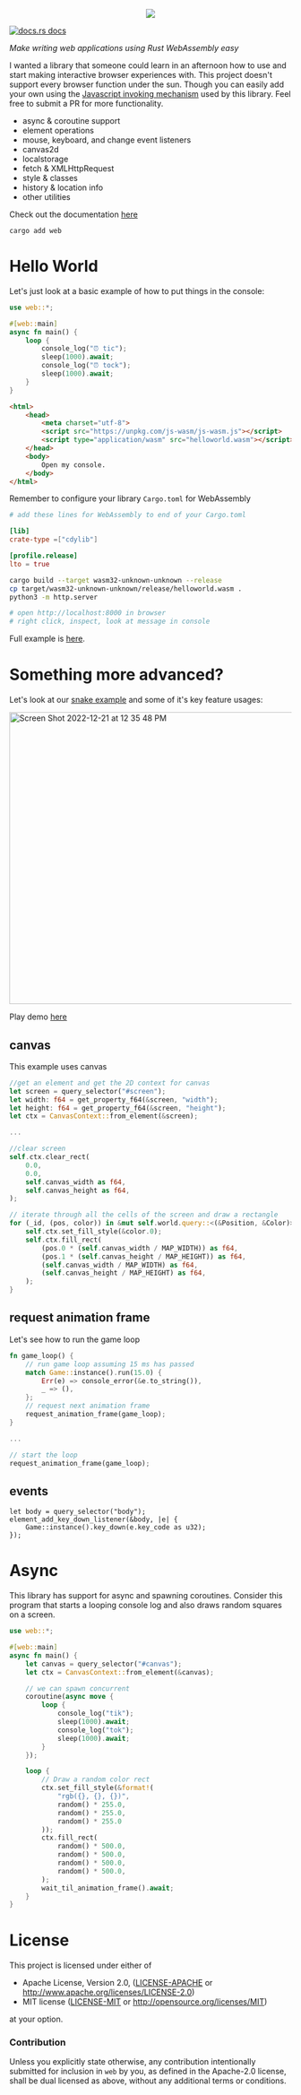 <p align="center">
<img src="https://user-images.githubusercontent.com/294042/208995865-88502572-76f7-4ce7-8157-9bca9f1c9444.png"/>
</p>


<a href="https://docs.rs/web"><img src="https://img.shields.io/badge/docs-latest-blue.svg?style=flat-square" alt="docs.rs docs" /></a>

*Make writing web applications using Rust WebAssembly easy*

I wanted a library that someone could learn in an afternoon how to use and start making interactive browser experiences with.  This project doesn't support every browser function under the sun.  Though you can easily add your own using the [Javascript invoking mechanism](https://github.com/richardanaya/web.rs/tree/master/crates/js) used by this library.  Feel free to submit a PR for more functionality.

* async & coroutine support
* element operations
* mouse, keyboard, and change event listeners
* canvas2d
* localstorage
* fetch & XMLHttpRequest
* style & classes
* history & location info
* other utilities

Check out the documentation [here](https://docs.rs/web/latest/web/#functions)

```terminal
cargo add web
```

# Hello World

Let's just look at a basic example of how to put things in the console:

```rust
use web::*;

#[web::main]
async fn main() {
    loop {
        console_log("⏰ tic");
        sleep(1000).await;
        console_log("⏰ tock");
        sleep(1000).await;
    }
}
```
```html
<html>
    <head>
        <meta charset="utf-8">
        <script src="https://unpkg.com/js-wasm/js-wasm.js"></script>
        <script type="application/wasm" src="helloworld.wasm"></script>
    </head>
    <body>
        Open my console.
    </body>
</html>
```
Remember to configure your library `Cargo.toml` for WebAssembly

```toml
# add these lines for WebAssembly to end of your Cargo.toml

[lib]
crate-type =["cdylib"]

[profile.release]
lto = true
```
```bash
cargo build --target wasm32-unknown-unknown --release
cp target/wasm32-unknown-unknown/release/helloworld.wasm .
python3 -m http.server

# open http://localhost:8000 in browser
# right click, inspect, look at message in console
```

Full example is [here](https://github.com/richardanaya/web.rs/tree/master/examples/helloworld).

# Something more advanced?

Let's look at our [snake example](https://github.com/richardanaya/web.rs/tree/master/examples/web_snake) and some of it's key feature usages:

<img width="521" alt="Screen Shot 2022-12-21 at 12 35 48 PM" src="https://user-images.githubusercontent.com/294042/208998255-3b21cd21-e96e-4671-94e1-0ef1f52b59fa.png">

Play demo [here](https://wasm.js.org/examples/web_snake/)

## canvas

This example uses canvas

```rust
//get an element and get the 2D context for canvas
let screen = query_selector("#screen");
let width: f64 = get_property_f64(&screen, "width");
let height: f64 = get_property_f64(&screen, "height");
let ctx = CanvasContext::from_element(&screen);

...

//clear screen
self.ctx.clear_rect(
    0.0,
    0.0,
    self.canvas_width as f64,
    self.canvas_height as f64,
);

// iterate through all the cells of the screen and draw a rectangle
for (_id, (pos, color)) in &mut self.world.query::<(&Position, &Color)>() {
    self.ctx.set_fill_style(&color.0);
    self.ctx.fill_rect(
        (pos.0 * (self.canvas_width / MAP_WIDTH)) as f64,
        (pos.1 * (self.canvas_height / MAP_HEIGHT)) as f64,
        (self.canvas_width / MAP_WIDTH) as f64,
        (self.canvas_height / MAP_HEIGHT) as f64,
    );
}
```


## request animation frame

Let's see how to run the game loop

```rust
fn game_loop() {
    // run game loop assuming 15 ms has passed
    match Game::instance().run(15.0) {
        Err(e) => console_error(&e.to_string()),
        _ => (),
    };
    // request next animation frame
    request_animation_frame(game_loop);
}

... 

// start the loop
request_animation_frame(game_loop);
```

## events

```
let body = query_selector("body");
element_add_key_down_listener(&body, |e| {
    Game::instance().key_down(e.key_code as u32);
});
```

# Async 

This library has support for async and spawning coroutines. Consider this program that starts a looping console log and also draws random squares on a screen.

```rust
use web::*;

#[web::main]
async fn main() {
    let canvas = query_selector("#canvas");
    let ctx = CanvasContext::from_element(&canvas);

    // we can spawn concurrent
    coroutine(async move {
        loop {
            console_log("tik");
            sleep(1000).await;
            console_log("tok");
            sleep(1000).await;
        }
    });

    loop {
        // Draw a random color rect
        ctx.set_fill_style(&format!(
            "rgb({}, {}, {})",
            random() * 255.0,
            random() * 255.0,
            random() * 255.0
        ));
        ctx.fill_rect(
            random() * 500.0,
            random() * 500.0,
            random() * 500.0,
            random() * 500.0,
        );
        wait_til_animation_frame().await;
    }
}
```

# License

This project is licensed under either of

 * Apache License, Version 2.0, ([LICENSE-APACHE](LICENSE-APACHE) or
   http://www.apache.org/licenses/LICENSE-2.0)
 * MIT license ([LICENSE-MIT](LICENSE-MIT) or
   http://opensource.org/licenses/MIT)

at your option.

### Contribution

Unless you explicitly state otherwise, any contribution intentionally submitted
for inclusion in `web` by you, as defined in the Apache-2.0 license, shall be
dual licensed as above, without any additional terms or conditions.

